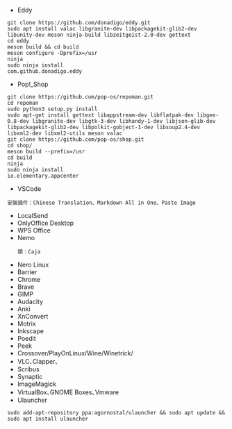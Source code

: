 * Eddy
```
git clone https://github.com/donadigo/eddy.git
sudo apt install valac libgranite-dev libpackagekit-glib2-dev libunity-dev meson ninja-build libzeitgeist-2.0-dev gettext 
cd eddy 
meson build && cd build 
meson configure -Dprefix=/usr 
ninja 
sudo ninja install 
com.github.donadigo.eddy 
```
* Pop!_Shop
```
git clone https://github.com/pop-os/repoman.git
cd repoman
sudo python3 setup.py install
sudo apt-get install gettext libappstream-dev libflatpak-dev libgee-0.8-dev libgranite-dev libgtk-3-dev libhandy-1-dev libjson-glib-dev libpackagekit-glib2-dev libpolkit-gobject-1-dev libsoup2.4-dev libxml2-dev libxml2-utils meson valac
git clone https://github.com/pop-os/shop.git
cd shop/
meson build --prefix=/usr
cd build
ninja
sudo ninja install
io.elementary.appcenter
```
* VSCode
```
安裝插件：Chinese Translation、Markdown All in One、Paste Image
```
* LocalSend
* OnlyOffice Desktop
* WPS Office
* Nemo
  ```
  類：Caja
  ```
* Nero Linux
* Barrier
* Chrome
* Brave
* GIMP
* Audacity
* Anki
* XnConvert
* Motrix
* Inkscape
* Poedit
* Peek
* Crossover/PlayOnLinux/Wine/Winetrick/
* VLC､Clapper､
* Scribus
* Synaptic
* ImageMagick
* VirtualBox､GNOME Boxes､Vmware
* Ulauncher

```
sudo add-apt-repository ppa:agornostal/ulauncher && sudo apt update && sudo apt install ulauncher
```

